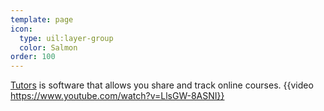```yaml
---
template: page
icon:
  type: uil:layer-group
  color: Salmon
order: 100
---
```


[Tutors]( https://tutors.dev/ ) is software that allows you share and track online courses.
{{video https://www.youtube.com/watch?v=LlsGW-8ASNI}}

<!-- UID: 2024-10-01-uid789 -->